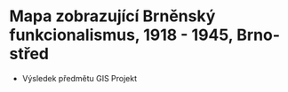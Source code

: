 # Mapa zobrazující Brněnský funkcionalismus, 1918 - 1945, Brno-střed  
- Výsledek předmětu GIS Projekt
